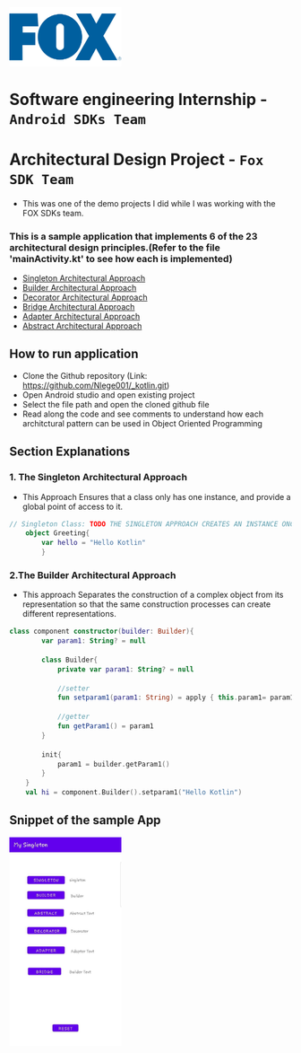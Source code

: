 <img src = https://github.com/Nlege001/_kotlin/blob/master/FOX_Logo-removebg-preview.png width = 200>

# Software engineering Internship - ```Android SDKs Team```

# Architectural Design Project - ```Fox SDK Team```
 - This was one of the demo projects I did while I was working with the FOX SDKs team.

### This is a sample application that implements 6 of the 23 architectural design principles.(Refer to the file 'mainActivity.kt' to see how each is implemented)
   - [Singleton Architectural Approach](#1)
   - [Builder Architectural Approach](#2)
   - [Decorator Architectural Approach](#3)
   - [Bridge Architectural Approach](#4)
   - [Adapter Architectural Approach](#5)
   - [Abstract Architectural Approach](#6)
  

## How to run application
  - Clone the Github repository (Link: https://github.com/Nlege001/_kotlin.git)
  - Open Android studio and open existing project
  - Select the file path and open the cloned github file
  - Read along the code and see comments to understand how each architctural pattern can be used in Object Oriented Programming


## Section Explanations


### 1. The Singleton Architectural Approach

- This Approach Ensures that a class only has one instance, and provide a global point of access to it.

```Kotlin
// Singleton Class: TODO THE SINGLETON APPROACH CREATES AN INSTANCE ONCE AND GIVES THAT INSTANCE A GLOBAL SCOPE
    object Greeting{
        var hello = "Hello Kotlin"
        }
```

### 2.The Builder Architectural Approach
- This approach Separates the construction of a complex object from its representation so that the same construction processes can create different representations.

```Kotlin
class component constructor(builder: Builder){
        var param1: String? = null

        class Builder{
            private var param1: String? = null

            //setter
            fun setparam1(param1: String) = apply { this.param1= param1 }

            //getter
            fun getParam1() = param1
        }

        init{
            param1 = builder.getParam1()
        }
    }
    val hi = component.Builder().setparam1("Hello Kotlin")

```
      
      
## Snippet of the sample App
<img src = https://github.com/Nlege001/_kotlin/blob/master/mySingleton.jpg width = 200>
